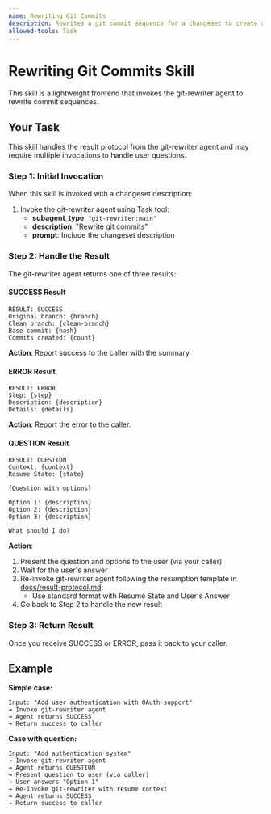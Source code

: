 ```yaml
---
name: Rewriting Git Commits
description: Rewrites a git commit sequence for a changeset to create a clean branch with commits optimized for readability and review
allowed-tools: Task
---
```


# Rewriting Git Commits Skill

This skill is a lightweight frontend that invokes the git-rewriter agent to rewrite commit sequences.

## Your Task

This skill handles the result protocol from the git-rewriter agent and may require multiple invocations to handle user questions.

### Step 1: Initial Invocation

When this skill is invoked with a changeset description:

1. Invoke the git-rewriter agent using Task tool:
   - **subagent_type**: `"git-rewriter:main"`
   - **description**: "Rewrite git commits"
   - **prompt**: Include the changeset description

### Step 2: Handle the Result

The git-rewriter agent returns one of three results:

#### SUCCESS Result
```
RESULT: SUCCESS
Original branch: {branch}
Clean branch: {clean-branch}
Base commit: {hash}
Commits created: {count}
```

**Action**: Report success to the caller with the summary.

#### ERROR Result
```
RESULT: ERROR
Step: {step}
Description: {description}
Details: {details}
```

**Action**: Report the error to the caller.

#### QUESTION Result
```
RESULT: QUESTION
Context: {context}
Resume State: {state}

{Question with options}

Option 1: {description}
Option 2: {description}
Option 3: {description}

What should I do?
```

**Action**:
1. Present the question and options to the user (via your caller)
2. Wait for the user's answer
3. Re-invoke git-rewriter agent following the resumption template in [docs/result-protocol.md](../../docs/result-protocol.md):
   - Use standard format with Resume State and User's Answer
4. Go back to Step 2 to handle the new result

### Step 3: Return Result

Once you receive SUCCESS or ERROR, pass it back to your caller.

## Example

**Simple case:**
```
Input: "Add user authentication with OAuth support"
→ Invoke git-rewriter agent
→ Agent returns SUCCESS
→ Return success to caller
```

**Case with question:**
```
Input: "Add authentication system"
→ Invoke git-rewriter agent
→ Agent returns QUESTION
→ Present question to user (via caller)
→ User answers "Option 1"
→ Re-invoke git-rewriter with resume context
→ Agent returns SUCCESS
→ Return success to caller
```
